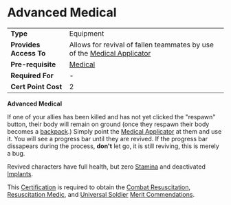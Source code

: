 # Advanced Medical

|                        |                                                                                                             |
| ---------------------- | ----------------------------------------------------------------------------------------------------------- |
| **Type**               | Equipment                                                                                                   |
| **Provides Access To** | Allows for revival of fallen teammates by use of the [Medical Applicator](../weapons/Medical_Applicator.md) |
| **Pre-requisite**      | [Medical](Medical.md)                                                                                       |
| **Required For**       | \-                                                                                                          |
| **Cert Point Cost**    | 2                                                                                                           |

**Advanced Medical**

If one of your allies has been killed and has not yet clicked the "respawn"
button, their body will remain on ground (once they respawn their body becomes a
[backpack](../terminology/Backpack.md).) Simply point the
[Medical Applicator](../weapons/Medical_Applicator.md) at them and use it. You
will see a progress bar until they are revived. If the progress bar dissapears
during the process, **don't** let go, it is still reviving, this is merely a
bug.

Revived characters have full health, but zero
[Stamina](../terminology/Stamina.md) and deactivated
[Implants](../implants/index.md).

This [Certification](Certification.md) is required to obtain the
[Combat Resuscitation](../merits/Combat_Resuscitation.md),
[Resuscitation Medic](../merits/Resuscitation_Medic.md), and
[Universal Soldier](../merits/Universal_Soldier.md)
[Merit Commendations](../merits/index.md).
